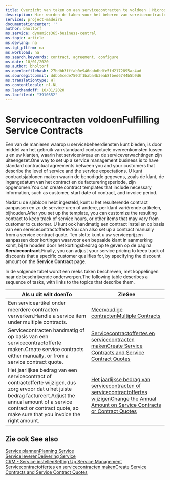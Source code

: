 ```yaml
---
title: Overzicht van taken om aan servicecontracten te voldoen | Microsoft Docs
description: Hier worden de taken voor het beheren van servicecontracten met klanten beschreven.
services: project-madeira
documentationcenter: ''
author: bholtorf
ms.service: dynamics365-business-central
ms.topic: article
ms.devlang: na
ms.tgt_pltfrm: na
ms.workload: na
ms.search.keywords: contract, agreement, configure
ms.date: 10/01/2020
ms.author: bholtorf
ms.openlocfilehash: 27bdbb3fffab0e946dabdbdfe5fd2172895ac4ad
ms.sourcegitcommit: ddbb5cede750df1baba4b3eab8fbed6744b5b9d6
ms.translationtype: HT
ms.contentlocale: nl-NL
ms.lasthandoff: 10/01/2020
ms.locfileid: "3910352"
---
```

# <a name="fulfilling-service-contracts"></a><span data-ttu-id="94330-103">Servicecontracten voldoen</span><span class="sxs-lookup"><span data-stu-id="94330-103">Fulfilling Service Contracts</span></span> 
<span data-ttu-id="94330-104">Een van de manieren waarop u servicebeheerdiensten kunt bieden, is door middel van het gebruik van standaard contractuele overeenkomsten tussen u en uw klanten, waarin het serviceniveau en de serviceverwachtingen zijn uiteengezet.</span><span class="sxs-lookup"><span data-stu-id="94330-104">One way to set up a service management business is to have standard contractual agreements between you and your customers that describe the level of service and the service expectations.</span></span> <span data-ttu-id="94330-105">U kunt contractsjablonen maken waarin de benodigde gegevens, zoals de klant, de ingangsdatum van het contract en de factureringsperiode, zijn opgenomen.</span><span class="sxs-lookup"><span data-stu-id="94330-105">You can create contract templates that include necessary information, such as customer, start date of contract, and invoice period.</span></span>  
  
<span data-ttu-id="94330-106">Nadat u de sjabloon hebt ingesteld, kunt u het resulterende contract aanpassen en zo de service-uren of andere, per klant variërende artikelen, bijhouden.</span><span class="sxs-lookup"><span data-stu-id="94330-106">After you set up the template, you can customize the resulting contract to keep track of service hours, or other items that may vary from customer to customer.</span></span> <span data-ttu-id="94330-107">U kunt ook handmatig een contract instellen op basis van een servicecontractofferte.</span><span class="sxs-lookup"><span data-stu-id="94330-107">You can also set up a contract manually from a service contract quote.</span></span> <span data-ttu-id="94330-108">Ten slotte kunt u uw serviceprijzen aanpassen door kortingen waarvoor een bepaalde klant in aanmerking komt, bij te houden door het kortingsbedrag op te geven op de pagina **Servicecontract**.</span><span class="sxs-lookup"><span data-stu-id="94330-108">Finally, you can adjust your service pricing to keep track of discounts that a specific customer qualifies for, by specifying the discount amount on the **Service Contract** page.</span></span>  

<span data-ttu-id="94330-109">In de volgende tabel wordt een reeks taken beschreven, met koppelingen naar de beschrijvende onderwerpen.</span><span class="sxs-lookup"><span data-stu-id="94330-109">The following table describes a sequence of tasks, with links to the topics that describe them.</span></span>   
  
|<span data-ttu-id="94330-110">**Als u dit wilt doen**</span><span class="sxs-lookup"><span data-stu-id="94330-110">**To**</span></span>|<span data-ttu-id="94330-111">**Zie**</span><span class="sxs-lookup"><span data-stu-id="94330-111">**See**</span></span>|  
|------------|-------------|  
|<span data-ttu-id="94330-112">Een serviceartikel onder meerdere contracten verwerken.</span><span class="sxs-lookup"><span data-stu-id="94330-112">Handle a service item under multiple contracts.</span></span> | [<span data-ttu-id="94330-113">Meervoudige contracten</span><span class="sxs-lookup"><span data-stu-id="94330-113">Multiple Contracts</span></span>](service-multiple-contracts.md)|  
|<span data-ttu-id="94330-114">Servicecontracten handmatig of op basis van een servicecontractofferte maken.</span><span class="sxs-lookup"><span data-stu-id="94330-114">Create service contracts either manually, or from a service contract quote.</span></span>| [<span data-ttu-id="94330-115">Servicecontractoffertes en servicecontracten maken</span><span class="sxs-lookup"><span data-stu-id="94330-115">Create Service Contracts and Service Contract Quotes</span></span>](service-how-to-create-service-contracts-and-service-contract-quotes.md)|
|<span data-ttu-id="94330-116">Het jaarlijkse bedrag van een servicecontract of contractofferte wijzigen, dus zorg ervoor dat u het juiste bedrag factureert.</span><span class="sxs-lookup"><span data-stu-id="94330-116">Adjust the annual amount of a service contract or contract quote, so make sure that you invoice the right amount.</span></span>|[<span data-ttu-id="94330-117">Het jaarlijkse bedrag van servicecontracten of servicecontractoffertes wijzigen</span><span class="sxs-lookup"><span data-stu-id="94330-117">Change the Annual Amount on Service Contracts or Contract Quotes</span></span>](service-how-to-change-the-annual-amount-on-service-contracts-or-contract-quotes.md)|

## <a name="see-also"></a><span data-ttu-id="94330-118">Zie ook </span><span class="sxs-lookup"><span data-stu-id="94330-118">See also</span></span>
[<span data-ttu-id="94330-119">Service plannen</span><span class="sxs-lookup"><span data-stu-id="94330-119">Planning Service</span></span>](service-plan-service.md)  
[<span data-ttu-id="94330-120">Service leveren</span><span class="sxs-lookup"><span data-stu-id="94330-120">Delivering Service</span></span>](service-deliver-service.md)  
[<span data-ttu-id="94330-121">CRM - Service instellen</span><span class="sxs-lookup"><span data-stu-id="94330-121">Setting Up Service Management</span></span>](service-setup-service.md)  
[<span data-ttu-id="94330-122">Servicecontractoffertes en servicecontracten maken</span><span class="sxs-lookup"><span data-stu-id="94330-122">Create Service Contracts and Service Contract Quotes</span></span>](service-how-to-create-service-contracts-and-service-contract-quotes.md)  
